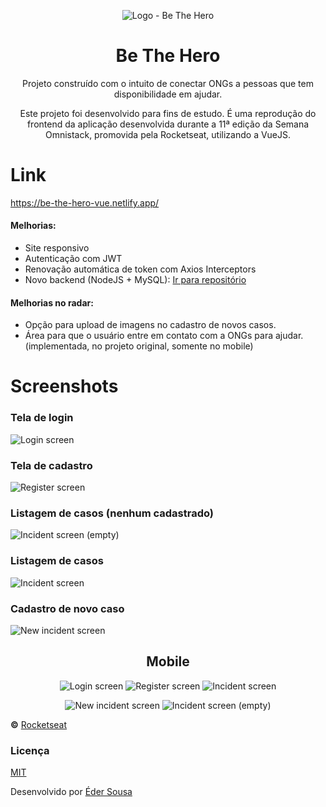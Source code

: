 <p align="center">
  <img alt="Logo - Be The Hero" src="src/assets/logo.svg">
</p>

<h1 align="center">
  Be The Hero
</h1>

<p align="center">
  Projeto construído com o intuito de conectar ONGs a pessoas que tem disponibilidade em ajudar.
</p>
<p align="center">
  Este projeto foi desenvolvido para fins de estudo. É uma reprodução do frontend da aplicação desenvolvida durante a 11ª edição da Semana Omnistack, promovida pela Rocketseat, utilizando a VueJS.
</p>

# Link

https://be-the-hero-vue.netlify.app/

<h4>
  Melhorias:
</h4>

- Site responsivo
- Autenticação com JWT
- Renovação automática de token com Axios Interceptors
- Novo backend (NodeJS + MySQL): [Ir para repositório](https://github.com/ederwms/api-bethehero)

<h4>
  Melhorias no radar:
</h4>

- Opção para upload de imagens  no cadastro de novos casos.
- Área para que o usuário entre em contato com a ONGs para ajudar. (implementada, no projeto original, somente no mobile)

# Screenshots

<h3>
  Tela de login
</h3>
<img alt="Login screen" src="src/assets/screenshots/login-bth.png">

<h3>
  Tela de cadastro
</h3>
<img alt="Register screen" src="src/assets/screenshots/cadastro-bth.png">

<h3>
  Listagem de casos (nenhum cadastrado)
</h3>
<img alt="Incident screen (empty)" src="src/assets/screenshots/incident-screen-empty.png">

<h3>
  Listagem de casos
</h3>
<img alt="Incident screen" src="src/assets/screenshots/incident-screen-populated.png">

<h3>
  Cadastro de novo caso
</h3>
<img alt="New incident screen" src="src/assets/screenshots/new-incident-screen.png">

<h2 align="center">
  Mobile
</h2>

<p align="center">
  <img alt="Login screen" src="src/assets/screenshots/mobile/login-bth-mobile.png">

  <img alt="Register screen" src="src/assets/screenshots/mobile/cadastro-bth-mobile.png">

  <img alt="Incident screen" src="src/assets/screenshots/mobile/incident-screen-populated-mobile.png">
</p>

<p align="center">
  <img alt="New incident screen" src="src/assets/screenshots/mobile/new-incident-screen-mobile.png">

  <img alt="Incident screen (empty)" src="src/assets/screenshots/mobile/incident-screen-empty-mobile.png">
</p>

**&copy;** [Rocketseat](https://rocketseat.com.br/)

### Licença
[MIT](https://github.com/ederwms/bethehero-vue/blob/master/LICENSE)

Desenvolvido por [Éder Sousa](https://github.com/ederwms)
